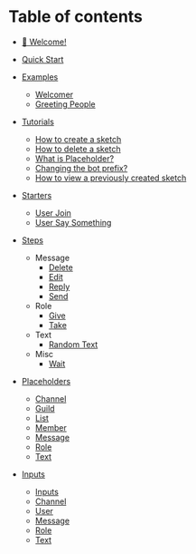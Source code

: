 # Table of contents

* [👋 Welcome!](README.md)
* [Quick Start](quick-start.md)

* [Examples](examples/README.md)
  * [Welcomer](examples/memberJoin.md)
  * [Greeting People](examples/userText.md)
* [Tutorials](tutorials/README.md)
  * [How to create a sketch](tutorials/create.md)
  * [How to delete a sketch](tutorials/delete.md)
  * [What is Placeholder?](tutorials/placeholder.md)
  * [Changing the bot prefix?](tutorials/prefix.md)
  * [How to view a previously created sketch](tutorials/view.md)
* [Starters](starters/README.md)
  * [User Join](starters/memberJoin.md)
  * [User Say Something](starters/userText.md)
* [Steps](steps/README.md)
  * Message
      * [Delete](steps/deletemessage.md)
      * [Edit](steps/editmessage.md)
      * [Reply](steps/replymessage.md)
      * [Send](steps/sendmessage.md)
  * Role
      * [Give](steps/giverole.md)
      * [Take](steps/takerole.md)
  * Text
      * [Random Text](steps/randomtext.md)
  * Misc
      * [Wait](steps/wait.md)
* [Placeholders](placeholders/README.md)
  * [Channel](placeholders/channel.md)
  * [Guild](placeholders/guild.md)
  * [List](placeholders/list.md)
  * [Member](placeholders/member.md)
  * [Message](placeholders/message.md)
  * [Role](placeholders/role.md)
  * [Text](placeholders/text.md)
* [Inputs](inputs/README.md)
  * [Inputs](inputs/README.md)
  * [Channel](inputs/channel.md)
  * [User](inputs/member.md)
  * [Message](inputs/message.md)
  * [Role](inputs/role.md)
  * [Text](inputs/text.md)